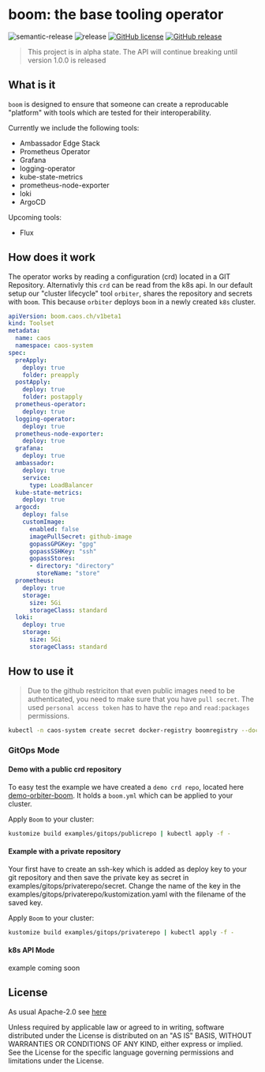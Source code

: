 # boom: the base tooling operator

![semantic-release](https://img.shields.io/badge/%20%20%F0%9F%93%A6%F0%9F%9A%80-semantic--release-e10079.svg)
![release](https://github.com/caos/boom/workflows/Release/badge.svg)
[![GitHub license](https://img.shields.io/github/license/caos/boom)](https://github.com/caos/boom/blob/master/LICENSE)
[![GitHub release](https://img.shields.io/github/release/caos/boom)](https://GitHub.com/caos/boom/releases/)

> This project is in alpha state. The API will continue breaking until version 1.0.0 is released

## What is it

`boom` is designed to ensure that someone can create a reproducable "platform" with tools which are tested for their interoperability.

Currently we include the following tools:

- Ambassador Edge Stack
- Prometheus Operator
- Grafana
- logging-operator
- kube-state-metrics
- prometheus-node-exporter
- loki
- ArgoCD

Upcoming tools:

- Flux

## How does it work

The operator works by reading a configuration (crd) located in a GIT Repository. Alternativly this `crd` can be read from the k8s api.
In our default setup our "cluster lifecycle" tool `orbiter`, shares the repository and secrets with `boom`. This because `orbiter` deploys `boom` in a newly created `k8s` cluster.

```yaml
apiVersion: boom.caos.ch/v1beta1
kind: Toolset
metadata:
  name: caos
  namespace: caos-system
spec:
  preApply:
    deploy: true
    folder: preapply
  postApply:
    deploy: true
    folder: postapply
  prometheus-operator:
    deploy: true
  logging-operator:
    deploy: true
  prometheus-node-exporter:
    deploy: true
  grafana:
    deploy: true
  ambassador:
    deploy: true
    service:
      type: LoadBalancer
  kube-state-metrics:
    deploy: true
  argocd:
    deploy: false
    customImage:
      enabled: false
      imagePullSecret: github-image
      gopassGPGKey: "gpg"
      gopassSSHKey: "ssh"
      gopassStores:
      - directory: "directory"
        storeName: "store"
  prometheus:
    deploy: true
    storage:
      size: 5Gi
      storageClass: standard
  loki:
    deploy: true
    storage:
      size: 5Gi
      storageClass: standard
```

## How to use it

> Due to the github restriciton that even public images need to be authenticated, you need to make sure that you have `pull secret`. The used `personal access token` has to have the `repo` and `read:packages` permissions.

```bash
kubectl -n caos-system create secret docker-registry boomregistry --docker-server=docker.pkg.github.com --docker-username=${GITHUB_USERNAME} --docker-password=${GITHUB_ACCESS_TOKEN}
```

### GitOps Mode

#### Demo with a public crd repository

To easy test the example we have created a `demo crd repo`, located here [demo-orbiter-boom](https://github.com/caos/demo-orbiter-boom). It holds a `boom.yml` which can be applied to your cluster.

Apply `Boom` to your cluster:

```bash
kustomize build examples/gitops/publicrepo | kubectl apply -f -
```

#### Example with a private repository

Your first have to create an ssh-key which is added as deploy key to your git repository and then save the private key as secret in examples/gitops/privaterepo/secret.
Change the name of the key in the examples/gitops/privaterepo/kustomization.yaml with the filename of the saved key.

Apply `Boom` to your cluster:

```bash
kustomize build examples/gitops/privaterepo | kubectl apply -f -
```

#### k8s API Mode

example coming soon

## License

As usual Apache-2.0 see [here](./LICENSE)

Unless required by applicable law or agreed to in writing, software distributed under the License is distributed on an "AS IS" BASIS, WITHOUT WARRANTIES OR CONDITIONS OF ANY KIND, either express or implied. See the License for the specific language governing permissions and limitations under the License.
